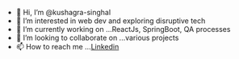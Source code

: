 - 👋 Hi, I’m @kushagra-singhal
- 👀 I’m interested in web dev and exploring disruptive tech
- 🌱 I’m currently working on ...ReactJs, SpringBoot, QA processes
- 💞️ I’m looking to collaborate on ...various projects
- 📫 How to reach me ...[Linkedin](https://www.linkedin.com/in/kushagra-singhal-7312a4173/)

<!---
kushagra-singhal/kushagra-singhal is a ✨ special ✨ repository because its `README.md` (this file) appears on your GitHub profile.
You can click the Preview link to take a look at your changes.
--->
